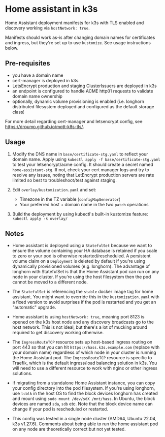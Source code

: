 # Home assistant in k3s

Home Assistant deployment manifests for k3s with TLS enabled and discovery working via `hostNetwork: true`. 

Manifests should work as-is after changing domain names for certificates and ingress, but they're set up to use `kustomize`. See usage instructions below. 

## Pre-requisites

- you have a domain name
- cert-manager is deployed in k3s
- LetsEncrypt production and staging ClusterIssuers are deployed in k3s
- an endpoint is configured to handle ACME http01 requests to validate domain name ownership
- optionally, dynamic volume provisioning is enabled (i.e. longhorn distributed filesystem deployed and configured as the default storage class)

For more detail regarding cert-manager and letsencrypt config, see https://drpump.github.io/mqtt-k8s-tls/.

## Usage

1. Modify the DNS name in `base/certificate-stg.yaml` to reflect your domain name. Apply using `kubectl apply -f base/certificate-stg.yaml` to test your letsencrypt/acme config. It should create a secret named `home-assistant-stg`. If not, check your cert manager logs and try to resolve any issues, noting that LetEncrypt production servers are rate limited so best to troubleshoot/test against staging. 

1. Edit `overlay/kustomization.yaml` and set:
   - Timezone in the TZ variable (`configMapGenerator`)
   - Your preferred host + domain name in the two `patch` operations
1. Build the deployment by using kubectl's built-in kustomize feature:  
   ```kubectl apply -k overlay/```

## Notes

- Home assistant is deployed using a `StatefulSet` because we want to ensure the volume containing your HA database is retained if you scale to zero or your pod is otherwise restarted/rescheduled. A persistent volume claim on a `Deployment` is deleted by default if you're using dynamically provisioned volumes (e.g. longhorn). The advantage of longhorn with StatefulSet is that the Home Assistant pod can run on any node in your cluster. If you're using the host filesystem then the pod cannot be moved to a different node. 

- The `StatefulSet` is referencing the `stable` docker image tag for home assistant. You might want to override this in the `kustomization.yaml` with a fixed version to avoid surprises if the pod is restarted and you get an "automatic" upgrade. 

- Home assistant is using `hostNetwork: true`, meaning port 8123 is opened on the k3s host node and any discovery broadcasts go to the host network. This is not ideal, but there's a lot of mucking around required to get discovery working otherwise. 

- The `IngressRouteTCP` resource sets up host-based ingress routing on port 443 so that you can hit `https://hass.k3s.example.com` (replace with your domain name) regardless of which node in your cluster is running the Home Assistant pod. The `IngressRouteTCP` resource is specific to Traefik, which is the default ingress/load balancing solution in k3s. You will need to use a different resource to work with nginx or other ingress solutions. 

- If migrating from a standalone Home Assistant instance, you can copy your config directory into the pod filesystem. If you're using longhorn, use `lsblk` in the host OS to find the block devices longhorn has created and mount using `sudo mount /dev/sdX /mnt/hass`. In Ubuntu, the block devices are named `sda`, `sdb` etc. Note that the block device name can change if your pod is rescheduled or restarted. 

- This config was tested in a single node cluster (AMD64, Ubuntu 22.04, k3s v1.27.6). Comments about being able to run the home assistant pod on any node are theoretically correct but not yet tested. 
